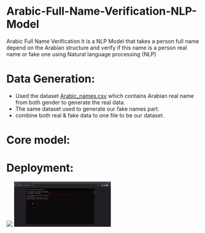 # Arabic-Full-Name-Verification-NLP-Model

Arabic Full Name Verification It is a NLP Model that takes a person full name depend on the Arabian structure and verify if this name is a person real name or fake one using Natural language processing (NLP)

# Data Generation: 
- Used the dataset <a href="https://github.com/abdallah-elsawy/Arabic-Full-Name-Verification-NLP-Model-/blob/main/Names%20web%20dataset/Arabic_names.csv">Arabic_names.csv</a> which contains Arabian real name from both gender to generate the real data.
- The same dataset used to generate our fake names part.
- combine both real & fake data to one file to be our dataset.

# Core model:

# Deployment:

<image src=”https://github.com/abdallah-elsawy/Arabic-Full-Name-Verification-NLP-Model-/blob/main/deploy.gif”>

<img src="https://github.com/abdallah-elsawy/Arabic-Full-Name-Verification-NLP-Model-/blob/main/deploy.gif" alt="Deployment gif" width="50%">
